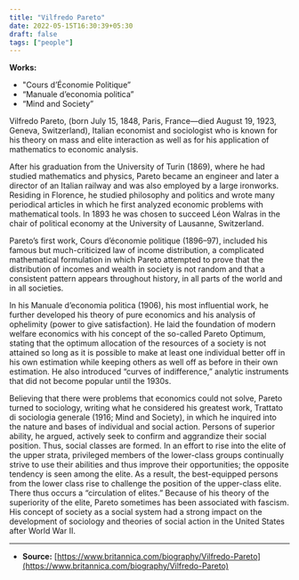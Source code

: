 ```yaml
---
title: "Vilfredo Pareto"
date: 2022-05-15T16:30:39+05:30
draft: false
tags: ["people"]
---
```


**Works:**

- "Cours d’Économie Politique” 
- “Manuale d’economia politica” 
- “Mind and Society”

Vilfredo Pareto, (born July 15, 1848, Paris, France—died August 19, 1923, Geneva, Switzerland), Italian economist and sociologist who is known for his theory on mass and elite interaction as well as for his application of mathematics to economic analysis.

After his graduation from the University of Turin (1869), where he had studied mathematics and physics, Pareto became an engineer and later a director of an Italian railway and was also employed by a large ironworks. Residing in Florence, he studied philosophy and politics and wrote many periodical articles in which he first analyzed economic problems with mathematical tools. In 1893 he was chosen to succeed Léon Walras in the chair of political economy at the University of Lausanne, Switzerland.

Pareto’s first work, Cours d’économie politique (1896–97), included his famous but much-criticized law of income distribution, a complicated mathematical formulation in which Pareto attempted to prove that the distribution of incomes and wealth in society is not random and that a consistent pattern appears throughout history, in all parts of the world and in all societies.

In his Manuale d’economia politica (1906), his most influential work, he further developed his theory of pure economics and his analysis of ophelimity (power to give satisfaction). He laid the foundation of modern welfare economics with his concept of the so-called Pareto Optimum, stating that the optimum allocation of the resources of a society is not attained so long as it is possible to make at least one individual better off in his own estimation while keeping others as well off as before in their own estimation. He also introduced “curves of indifference,” analytic instruments that did not become popular until the 1930s.

Believing that there were problems that economics could not solve, Pareto turned to sociology, writing what he considered his greatest work, Trattato di sociologia generale (1916; Mind and Society), in which he inquired into the nature and bases of individual and social action. Persons of superior ability, he argued, actively seek to confirm and aggrandize their social position. Thus, social classes are formed. In an effort to rise into the elite of the upper strata, privileged members of the lower-class groups continually strive to use their abilities and thus improve their opportunities; the opposite tendency is seen among the elite. As a result, the best-equipped persons from the lower class rise to challenge the position of the upper-class elite. There thus occurs a “circulation of elites.” Because of his theory of the superiority of the elite, Pareto sometimes has been associated with fascism. His concept of society as a social system had a strong impact on the development of sociology and theories of social action in the United States after World War II.

----

- **Source:** [https://www.britannica.com/biography/Vilfredo-Pareto](https://www.britannica.com/biography/Vilfredo-Pareto)